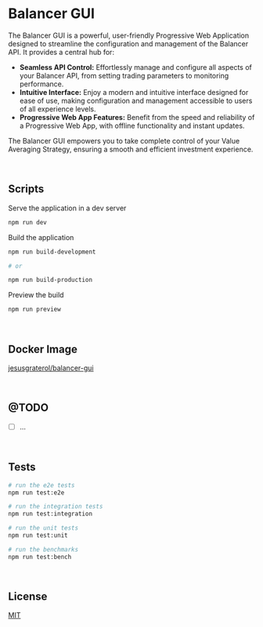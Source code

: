 # Balancer GUI

The Balancer GUI is a powerful, user-friendly Progressive Web Application designed to streamline the configuration and management of the Balancer API. It provides a central hub for:

* **Seamless API Control:**  Effortlessly manage and configure all aspects of your Balancer API, from setting trading parameters to monitoring performance.
* **Intuitive Interface:**  Enjoy a modern and intuitive interface designed for ease of use, making configuration and management accessible to users of all experience levels.
* **Progressive Web App Features:**  Benefit from the speed and reliability of a Progressive Web App, with offline functionality and instant updates.

The Balancer GUI empowers you to take complete control of your Value Averaging Strategy, ensuring a smooth and efficient investment experience. 




<br/>

## Scripts

Serve the application in a dev server

```bash
npm run dev
```



Build the application

```bash
npm run build-development

# or

npm run build-production
```



Preview the build

```bash
npm run preview
```




<br/>

## Docker Image

[jesusgraterol/balancer-gui](https://hub.docker.com/r/jesusgraterol/balancer-gui)





<br/>

## @TODO

- [ ] ...




<br/>

## Tests

```bash
# run the e2e tests
npm run test:e2e

# run the integration tests
npm run test:integration

# run the unit tests
npm run test:unit

# run the benchmarks
npm run test:bench
```





<br/>

## License

[MIT](https://choosealicense.com/licenses/mit/)